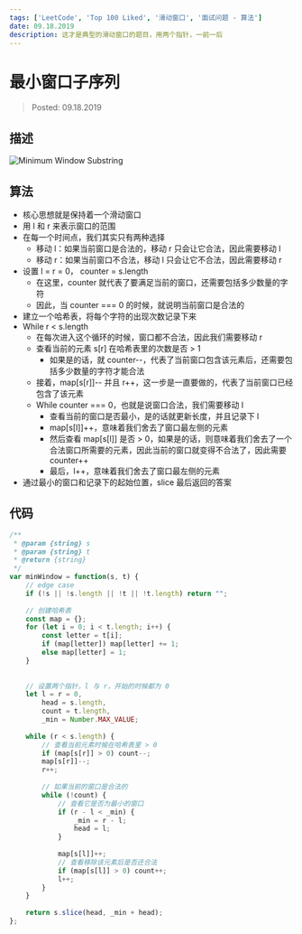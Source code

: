 ```yaml
---
tags: ['LeetCode', 'Top 100 Liked', '滑动窗口', '面试问题 - 算法']
date: 09.18.2019
description: 这才是典型的滑动窗口的题目，用两个指针，一前一后
---
```


# 最小窗口子序列

> Posted: 09.18.2019

<Tag />

## 描述

![Minimum Window Substring](/images/minWindowStr.png)

## 算法

- 核心思想就是保持着一个滑动窗口
- 用 l 和 r 来表示窗口的范围
- 在每一个时间点，我们其实只有两种选择
  - 移动 l：如果当前窗口是合法的，移动 r 只会让它合法，因此需要移动 l
  - 移动 r：如果当前窗口不合法，移动 l 只会让它不合法，因此需要移动 r
- 设置 l = r = 0， counter = s.length
  - 在这里，counter 就代表了要满足当前的窗口，还需要包括多少数量的字符
  - 因此，当 counter === 0 的时候，就说明当前窗口是合法的
- 建立一个哈希表，将每个字符的出现次数记录下来
- While r < s.length
  - 在每次进入这个循环的时候，窗口都不合法，因此我们需要移动 r
  - 查看当前的元素 s[r] 在哈希表里的次数是否 > 1
    - 如果是的话，就 counter--，代表了当前窗口包含该元素后，还需要包括多少数量的字符才能合法
  - 接着，map[s[r]]-- 并且 r++，这一步是一直要做的，代表了当前窗口已经包含了该元素
  - While counter === 0，也就是说窗口合法，我们需要移动 l
    - 查看当前的窗口是否最小，是的话就更新长度，并且记录下 l
    - map[s[l]]++，意味着我们舍去了窗口最左侧的元素
    - 然后查看 map[s[l]] 是否 > 0，如果是的话，则意味着我们舍去了一个合法窗口所需要的元素，因此当前的窗口就变得不合法了，因此需要 counter++
    - 最后，l++，意味着我们舍去了窗口最左侧的元素
- 通过最小的窗口和记录下的起始位置，slice 最后返回的答案

## 代码

```javascript
/**
 * @param {string} s
 * @param {string} t
 * @return {string}
 */
var minWindow = function(s, t) {
    // edge case
    if (!s || !s.length || !t || !t.length) return "";
    
    // 创建哈希表
    const map = {};
    for (let i = 0; i < t.length; i++) {
        const letter = t[i];
        if (map[letter]) map[letter] += 1;
        else map[letter] = 1;
    }
    
    
    // 设置两个指针，l 与 r，开始的时候都为 0
    let l = r = 0, 
        head = s.length, 
        count = t.length, 
        _min = Number.MAX_VALUE;
    
    while (r < s.length) {
        // 查看当前元素时候在哈希表里 > 0
        if (map[s[r]] > 0) count--;
        map[s[r]]--;
        r++;
            
        // 如果当前的窗口是合法的
        while (!count) {
            // 查看它是否为最小的窗口
            if (r - l < _min) {
                _min = r - l;
                head = l;
            }
            
            map[s[l]]++;
            // 查看移除该元素后是否还合法
            if (map[s[l]] > 0) count++;
            l++;
        }
    }
    
    return s.slice(head, _min + head);
};
```

<Chirpy />